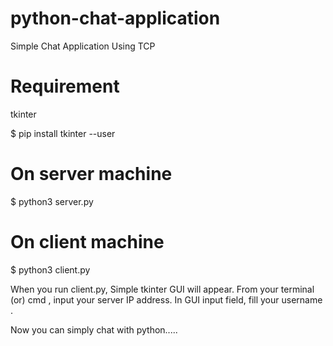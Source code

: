 # python-chat-application
Simple Chat Application Using TCP

# Requirement 
tkinter 

$ pip install tkinter --user


# On server machine
$ python3 server.py

# On client machine
$ python3 client.py

When you run client.py, Simple tkinter GUI will appear.
From your terminal (or) cmd , input your server IP address.
In GUI input field, fill your username .

Now you can simply chat with python.....
